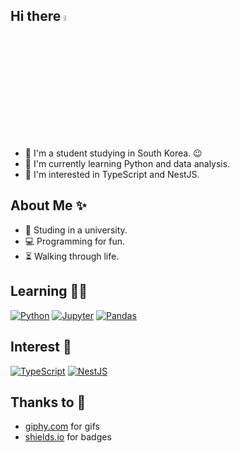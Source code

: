 ## Hi there <a href="https://github.com/hixero"><img src="https://media.giphy.com/media/hvRJCLFzcasrR4ia7z/giphy.gif" width="5%"></a>

- 🔭 I'm a student studying in South Korea. :wink:
- 🌱 I'm currently learning Python and data analysis.
- 🔬 I'm interested in TypeScript and NestJS.

## About Me ✨
- 🔭 Studing in a university.
- 💻 Programming for fun.
- ⏳ Walking through life.

## Learning 👨‍💻
<a href="https://www.python.org" target='_blank'><img alt="Python" src="https://img.shields.io/badge/Python-3776AB?&logo=Python&logoColor=white"/></a>
<a href="https://jupyter.org" target='_blank'><img alt="Jupyter" src="https://img.shields.io/badge/Jupyter-F37626?logo=Jupyter&logoColor=white"/></a>
<a href="https://pandas.pydata.org" target='_blank'><img alt="Pandas" src="https://img.shields.io/badge/Pandas-150458?&logo=Pandas&logoColor=white"/></a>

## Interest 👀
<a href="https://www.typescriptlang.org" target='_blank'><img alt="TypeScript" src="https://img.shields.io/badge/TypeScript-3178C6?&logo=TypeScript&logoColor=white"/></a>
<a href="https://nestjs.com" target='_blank'><img alt="NestJS" src="https://img.shields.io/badge/NestJS-E0234E?logo=NestJS&logoColor=white"/></a>

## Thanks to 🙏
* [giphy.com](https://giphy.com/) for gifs
* [shields.io](https://shields.io/) for badges


<!--
**hixero/hixero** is a ✨ _special_ ✨ repository because its `README.md` (this file) appears on your GitHub profile.

Here are some ideas to get you started:

- 🔭 I’m currently working on ...
- 🌱 I’m currently learning ...
- 👯 I’m looking to collaborate on ...
- 🤔 I’m looking for help with ...
- 💬 Ask me about ...
- 📫 How to reach me: ...
- 😄 Pronouns: ...
- ⚡ Fun fact: ...
-->
